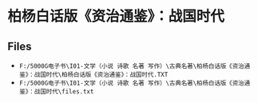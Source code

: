 # 柏杨白话版《资治通鉴》：战国时代

## Files

- `F:/5000G电子书\I01-文学（小说 诗歌 名著 写作）\古典名著\柏杨白话版《资治通鉴》：战国时代\柏杨白话版《资治通鉴》：战国时代.TXT`
- `F:/5000G电子书\I01-文学（小说 诗歌 名著 写作）\古典名著\柏杨白话版《资治通鉴》：战国时代\files.txt`
